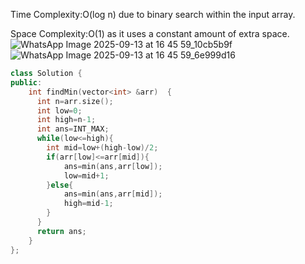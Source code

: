 Time Complexity:O(log n) due to binary search within the input array.

Space Complexity:O(1) as it uses a constant amount of extra space.
![WhatsApp Image 2025-09-13 at 16 45 59_10cb5b9f](https://github.com/user-attachments/assets/3213a7c1-229a-42b7-accc-718ab74c4118)
![WhatsApp Image 2025-09-13 at 16 45 59_6e999d16](https://github.com/user-attachments/assets/eb5689eb-6695-41ad-a62e-4db329515c67)


```cpp
class Solution {
public:
    int findMin(vector<int> &arr)  {
      int n=arr.size();
      int low=0;
      int high=n-1;
      int ans=INT_MAX;
      while(low<=high){
        int mid=low+(high-low)/2;
        if(arr[low]<=arr[mid]){
            ans=min(ans,arr[low]);
            low=mid+1;
        }else{
            ans=min(ans,arr[mid]);
            high=mid-1;
        }
      }
      return ans;
    }
};
